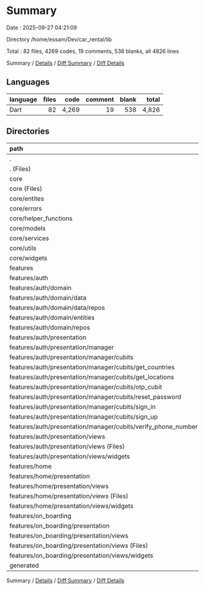 # Summary

Date : 2025-09-27 04:21:09

Directory /home/essam/Dev/car_rental/lib

Total : 82 files,  4269 codes, 19 comments, 538 blanks, all 4826 lines

Summary / [Details](details.md) / [Diff Summary](diff.md) / [Diff Details](diff-details.md)

## Languages
| language | files | code | comment | blank | total |
| :--- | ---: | ---: | ---: | ---: | ---: |
| Dart | 82 | 4,269 | 19 | 538 | 4,826 |

## Directories
| path | files | code | comment | blank | total |
| :--- | ---: | ---: | ---: | ---: | ---: |
| . | 82 | 4,269 | 19 | 538 | 4,826 |
| . (Files) | 2 | 35 | 3 | 6 | 44 |
| core | 19 | 1,012 | 3 | 125 | 1,140 |
| core (Files) | 1 | 247 | 0 | 1 | 248 |
| core/entites | 1 | 5 | 0 | 2 | 7 |
| core/errors | 1 | 59 | 1 | 9 | 69 |
| core/helper_functions | 2 | 68 | 0 | 6 | 74 |
| core/models | 2 | 139 | 0 | 26 | 165 |
| core/services | 5 | 226 | 1 | 46 | 273 |
| core/utils | 1 | 23 | 0 | 2 | 25 |
| core/widgets | 6 | 245 | 1 | 33 | 279 |
| features | 60 | 3,069 | 12 | 405 | 3,486 |
| features/auth | 53 | 2,756 | 10 | 362 | 3,128 |
| features/auth/domain | 8 | 297 | 0 | 45 | 342 |
| features/auth/domain/data | 1 | 168 | 0 | 18 | 186 |
| features/auth/domain/data/repos | 1 | 168 | 0 | 18 | 186 |
| features/auth/domain/entities | 6 | 83 | 0 | 18 | 101 |
| features/auth/domain/repos | 1 | 46 | 0 | 9 | 55 |
| features/auth/presentation | 45 | 2,459 | 10 | 317 | 2,786 |
| features/auth/presentation/manager | 14 | 312 | 0 | 113 | 425 |
| features/auth/presentation/manager/cubits | 14 | 312 | 0 | 113 | 425 |
| features/auth/presentation/manager/cubits/get_countries | 2 | 35 | 0 | 15 | 50 |
| features/auth/presentation/manager/cubits/get_locations | 2 | 34 | 0 | 14 | 48 |
| features/auth/presentation/manager/cubits/otp_cubit | 2 | 18 | 0 | 10 | 28 |
| features/auth/presentation/manager/cubits/reset_password | 2 | 71 | 0 | 21 | 92 |
| features/auth/presentation/manager/cubits/sign_in | 2 | 34 | 0 | 15 | 49 |
| features/auth/presentation/manager/cubits/sign_up | 2 | 50 | 0 | 15 | 65 |
| features/auth/presentation/manager/cubits/verify_phone_number | 2 | 70 | 0 | 23 | 93 |
| features/auth/presentation/views | 31 | 2,147 | 10 | 204 | 2,361 |
| features/auth/presentation/views (Files) | 7 | 145 | 0 | 27 | 172 |
| features/auth/presentation/views/widgets | 24 | 2,002 | 10 | 177 | 2,189 |
| features/home | 2 | 56 | 2 | 9 | 67 |
| features/home/presentation | 2 | 56 | 2 | 9 | 67 |
| features/home/presentation/views | 2 | 56 | 2 | 9 | 67 |
| features/home/presentation/views (Files) | 1 | 10 | 0 | 4 | 14 |
| features/home/presentation/views/widgets | 1 | 46 | 2 | 5 | 53 |
| features/on_boarding | 5 | 257 | 0 | 34 | 291 |
| features/on_boarding/presentation | 5 | 257 | 0 | 34 | 291 |
| features/on_boarding/presentation/views | 5 | 257 | 0 | 34 | 291 |
| features/on_boarding/presentation/views (Files) | 2 | 49 | 0 | 10 | 59 |
| features/on_boarding/presentation/views/widgets | 3 | 208 | 0 | 24 | 232 |
| generated | 1 | 153 | 1 | 2 | 156 |

Summary / [Details](details.md) / [Diff Summary](diff.md) / [Diff Details](diff-details.md)
